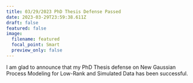```yaml
---
title: 03/29/2023 PhD Thesis Defense Passed
date: 2023-03-29T23:59:38.611Z
draft: false
featured: false
image:
  filename: featured
  focal_point: Smart
  preview_only: false
---
```

I﻿ am glad to announce that my PhD Thesis defense on New Gaussian Process Modeling for Low-Rank and Simulated Data has been successful.